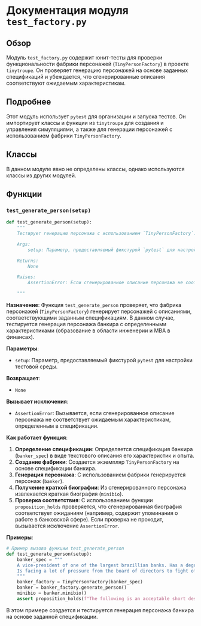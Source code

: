 # Документация модуля `test_factory.py`

## Обзор

Модуль `test_factory.py` содержит юнит-тесты для проверки функциональности фабрики персонажей (`TinyPersonFactory`) в проекте `tinytroupe`. Он проверяет генерацию персонажей на основе заданных спецификаций и убеждается, что сгенерированные описания соответствуют ожидаемым характеристикам.

## Подробнее

Этот модуль использует `pytest` для организации и запуска тестов. Он импортирует классы и функции из `tinytroupe` для создания и управления симуляциями, а также для генерации персонажей с использованием фабрики `TinyPersonFactory`.

## Классы

В данном модуле явно не определены классы, однако используются классы из других модулей.

## Функции

### `test_generate_person(setup)`

```python
def test_generate_person(setup):
    """
    Тестирует генерацию персонажа с использованием `TinyPersonFactory`.

    Args:
        setup: Параметр, предоставляемый фикстурой `pytest` для настройки тестовой среды.

    Returns:
        None

    Raises:
        AssertionError: Если сгенерированное описание персонажа не соответствует ожидаемым характеристикам.

    """
```

**Назначение**:
Функция `test_generate_person` проверяет, что фабрика персонажей (`TinyPersonFactory`) генерирует персонажей с описаниями, соответствующими заданным спецификациям. В данном случае, тестируется генерация персонажа банкира с определенными характеристиками (образование в области инженерии и MBA в финансах).

**Параметры**:
- `setup`: Параметр, предоставляемый фикстурой `pytest` для настройки тестовой среды.

**Возвращает**:
- `None`

**Вызывает исключения**:
- `AssertionError`: Вызывается, если сгенерированное описание персонажа не соответствует ожидаемым характеристикам, определенным в спецификации.

**Как работает функция**:

1. **Определение спецификации**: Определяется спецификация банкира (`banker_spec`) в виде текстового описания его характеристик и опыта.
2. **Создание фабрики**: Создается экземпляр `TinyPersonFactory` на основе спецификации банкира.
3. **Генерация персонажа**: С использованием фабрики генерируется персонаж (`banker`).
4. **Получение краткой биографии**: Из сгенерированного персонажа извлекается краткая биография (`minibio`).
5. **Проверка соответствия**: С использованием функции `proposition_holds` проверяется, что сгенерированная биография соответствует ожиданиям (например, содержит упоминания о работе в банковской сфере). Если проверка не проходит, вызывается исключение `AssertionError`.

**Примеры**:

```python
# Пример вызова функции test_generate_person
def test_generate_person(setup):
    banker_spec = """
    A vice-president of one of the largest brazillian banks. Has a degree in engineering and an MBA in finance. 
    Is facing a lot of pressure from the board of directors to fight off the competition from the fintechs.    
    """
    banker_factory = TinyPersonFactory(banker_spec)
    banker = banker_factory.generate_person()
    minibio = banker.minibio()
    assert proposition_holds(f"The following is an acceptable short description for someone working in banking: '{minibio}'"), f"Proposition is false according to the LLM."
```
В этом примере создается и тестируется генерация персонажа банкира на основе заданной спецификации.